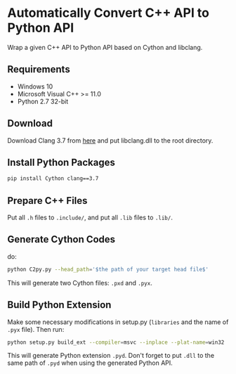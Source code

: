 # Automatically Convert C++ API to Python API
Wrap a given C++ API to Python API based on Cython and libclang.

## Requirements
- Windows 10
- Microsoft Visual C++ >= 11.0
- Python 2.7 32-bit

## Download
Download Clang 3.7 from [here](http://releases.llvm.org/download.html) and put libclang.dll to the root directory.

## Install Python Packages
```bash
pip install Cython clang==3.7
```

## Prepare C++ Files
Put all `.h` files to `.include/`, and put all `.lib` files to `.lib/`.

## Generate Cython Codes
do:
```bash
python C2py.py --head_path='$the path of your target head file$'
```
This will generate two Cython files: `.pxd` and `.pyx`.

## Build Python Extension
Make some necessary modifications in setup.py (`libraries` and the name of `.pyx` file). Then run:
```bash
python setup.py build_ext --compiler=msvc --inplace --plat-name=win32
```
This will generate Python extension `.pyd`. Don't forget to put `.dll` to the same path of `.pyd` when using the generated Python API.

